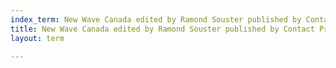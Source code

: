 ```yaml
---
index_term: New Wave Canada edited by Ramond Souster published by Contact Press
title: New Wave Canada edited by Ramond Souster published by Contact Press
layout: term

---
```

